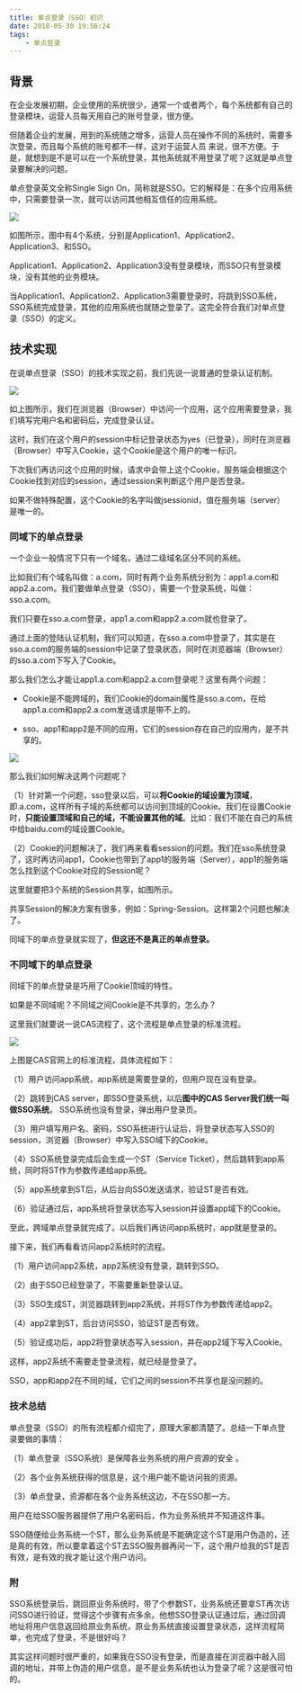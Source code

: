 ```yaml
---
title: 单点登录（SSO）初识
date: 2018-05-30 19:56:24
tags: 
    - 单点登录
---
```


## 背景
在企业发展初期，企业使用的系统很少，通常一个或者两个，每个系统都有自己的登录模块，运营人员每天用自己的账号登录，很方便。

但随着企业的发展，用到的系统随之增多，运营人员在操作不同的系统时，需要多次登录，而且每个系统的账号都不一样，这对于运营人员
来说，很不方便。于是，就想到是不是可以在一个系统登录，其他系统就不用登录了呢？这就是单点登录要解决的问题。

单点登录英文全称Single Sign On，简称就是SSO。它的解释是：在多个应用系统中，只需要登录一次，就可以访问其他相互信任的应用系统。

![](https://yqfile.alicdn.com/721f02ebe06639e6232b59535d6423db75086693.png)

如图所示，图中有4个系统，分别是Application1、Application2、Application3、和SSO。

Application1、Application2、Application3没有登录模块，而SSO只有登录模块，没有其他的业务模块。

当Application1、Application2、Application3需要登录时，将跳到SSO系统，SSO系统完成登录，其他的应用系统也就随之登录了。这完全符合我们对单点登录（SSO）的定义。

## 技术实现
在说单点登录（SSO）的技术实现之前，我们先说一说普通的登录认证机制。

![](https://yqfile.alicdn.com/555f1a6856468578020ea0486f563b3633813050.png)

如上图所示，我们在浏览器（Browser）中访问一个应用，这个应用需要登录，我们填写完用户名和密码后，完成登录认证。

这时，我们在这个用户的session中标记登录状态为yes（已登录），同时在浏览器（Browser）中写入Cookie，这个Cookie是这个用户的唯一标识。

下次我们再访问这个应用的时候，请求中会带上这个Cookie，服务端会根据这个Cookie找到对应的session，通过session来判断这个用户是否登录。

如果不做特殊配置，这个Cookie的名字叫做jsessionid，值在服务端（server）是唯一的。

### 同域下的单点登录

一个企业一般情况下只有一个域名，通过二级域名区分不同的系统。

比如我们有个域名叫做：a.com，同时有两个业务系统分别为：app1.a.com和app2.a.com。我们要做单点登录（SSO），需要一个登录系统，叫做：sso.a.com。

我们只要在sso.a.com登录，app1.a.com和app2.a.com就也登录了。

通过上面的登陆认证机制，我们可以知道，在sso.a.com中登录了，其实是在sso.a.com的服务端的session中记录了登录状态，同时在浏览器端（Browser）的sso.a.com下写入了Cookie。

那么我们怎么才能让app1.a.com和app2.a.com登录呢？这里有两个问题：

- Cookie是不能跨域的，我们Cookie的domain属性是sso.a.com，在给app1.a.com和app2.a.com发送请求是带不上的。

- sso、app1和app2是不同的应用，它们的session存在自己的应用内，是不共享的。

![](https://yqfile.alicdn.com/4e31c204eea22ee07154df928a5ff5350da03d7a.png)

那么我们如何解决这两个问题呢？

（1）针对第一个问题，sso登录以后，可以**将Cookie的域设置为顶域**，即.a.com，这样所有子域的系统都可以访问到顶域的Cookie。我们在设置Cookie时，**只能设置顶域和自己的域，不能设置其他的域**。比如：我们不能在自己的系统中给baidu.com的域设置Cookie。

（2）Cookie的问题解决了，我们再来看看session的问题。我们在sso系统登录了，这时再访问app1，Cookie也带到了app1的服务端（Server），app1的服务端怎么找到这个Cookie对应的Session呢？

这里就要把3个系统的Session共享，如图所示。

共享Session的解决方案有很多，例如：Spring-Session。这样第2个问题也解决了。

同域下的单点登录就实现了，**但这还不是真正的单点登录。**

### 不同域下的单点登录

同域下的单点登录是巧用了Cookie顶域的特性。

如果是不同域呢？不同域之间Cookie是不共享的，怎么办？

这里我们就要说一说CAS流程了，这个流程是单点登录的标准流程。

![](https://yqfile.alicdn.com/dcb743204f8a201be53df5338fc34affe5fa1059.png)

上图是CAS官网上的标准流程，具体流程如下：

（1）用户访问app系统，app系统是需要登录的，但用户现在没有登录。

（2）跳转到CAS server，即SSO登录系统，以后**图中的CAS Server我们统一叫做SSO系统**。 SSO系统也没有登录，弹出用户登录页。

（3）用户填写用户名、密码，SSO系统进行认证后，将登录状态写入SSO的session，浏览器（Browser）中写入SSO域下的Cookie。

（4）SSO系统登录完成后会生成一个ST（Service Ticket），然后跳转到app系统，同时将ST作为参数传递给app系统。

（5）app系统拿到ST后，从后台向SSO发送请求，验证ST是否有效。

（6）验证通过后，app系统将登录状态写入session并设置app域下的Cookie。

至此，跨域单点登录就完成了。以后我们再访问app系统时，app就是登录的。

接下来，我们再看看访问app2系统时的流程。

（1）用户访问app2系统，app2系统没有登录，跳转到SSO。

（2）由于SSO已经登录了，不需要重新登录认证。

（3）SSO生成ST，浏览器跳转到app2系统，并将ST作为参数传递给app2。

（4）app2拿到ST，后台访问SSO，验证ST是否有效。

（5）验证成功后，app2将登录状态写入session，并在app2域下写入Cookie。

这样，app2系统不需要走登录流程，就已经是登录了。

SSO，app和app2在不同的域，它们之间的session不共享也是没问题的。

### 技术总结

单点登录（SSO）的所有流程都介绍完了，原理大家都清楚了。总结一下单点登录要做的事情：

（1）单点登录（SSO系统）是保障各业务系统的用户资源的安全 。

（2）各个业务系统获得的信息是，这个用户能不能访问我的资源。

（3）单点登录，资源都在各个业务系统这边，不在SSO那一方。 

用户在给SSO服务器提供了用户名密码后，作为业务系统并不知道这件事。 

SSO随便给业务系统一个ST，那么业务系统是不能确定这个ST是用户伪造的，还是真的有效，所以要拿着这个ST去SSO服务器再问一下，这个用户给我的ST是否有效，是有效的我才能让这个用户访问。

### 附

SSO系统登录后，跳回原业务系统时，带了个参数ST，业务系统还要拿ST再次访问SSO进行验证，觉得这个步骤有点多余。他想SSO登录认证通过后，通过回调地址将用户信息返回给原业务系统，原业务系统直接设置登录状态，这样流程简单，也完成了登录，不是很好吗？

其实这样问题时很严重的，如果我在SSO没有登录，而是直接在浏览器中敲入回调的地址，并带上伪造的用户信息，是不是业务系统也认为登录了呢？这是很可怕的。


